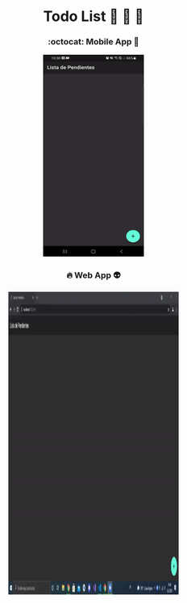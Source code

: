 # <div align="center">Todo List :green_book: :ledger: :closed_book:</div>
### <div align="center">:octocat: Mobile App :bookmark_tabs:</div>

<div class="row" align="center">
  <img src="./gifs/video1.gif" width="200" height="400" />
</div>

### <div align="center">:fire: Web App :alien:</div>

<div class="row" align="center">
  <img src="./gifs/video2.gif" width="338" height="600" />
</div>